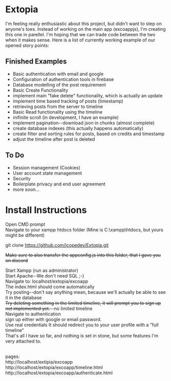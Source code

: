 # Extopia

I'm feeling really enthusiastic about this project, but didn't want to step on anyone's toes. Instead of working on the main app (excoappjs), I'm creating this one in parellel. I'm hoping that we can trade code between the two when it makes sense. Here is a list of currently working example of our opened story points:<br>

## Finished Examples ##

* Basic authentication with email and google
* Configuration of authentication tools in firebase
* Database modelling of the post requirement
* Basic Create Functionality
* implement main "fake delete" functionality, which is actually an update
* implement time based tracking of posts (timestamp)
* retrieving posts from the server to timeline
* Basic Read functionality using the timeline
* inifinite scroll (in development, I have an example)
* implement pagination--download json in chunks (almost complete)
* create database indexes (this actually happens automatically)
* create filter and sorting rules for posts, based on credits and timestamp
* adjust the timeline after post is deleted

## To Do

* Session management (Cookies)
* User account state management
* Security
* Boilerplate privacy and end user agreement
* more soon...

# Install Instructions

Open CMD prompt<br>
Navigate to your xampp htdocs folder (Mine is C:\xampp\htdocs, but yours might be different)<br>

git clone https://github.com/jcopedev/Extopia.git

~~Make sure to also transfer the appconfig.js into this folder, that I gave you on discord~~

Start Xampp (run as administrator) <br>
Start Apache--We don't need SQL ;-) <br>
Navigate to: localhost/extopia/excoapp<br>
The index.html should come automatically <br>
Try posting--don't say anything mean, because we'll actually be able to see it in the database <br>
~~Try deleting something in the limited timeline, it will prompt you to sign up not implemented yet.~~--no limited timeline<br>
Navigate to authentication<br>
sign up either with google or email password.<br> 
Use real credentials It should redirect you to your user profile with a "full timeline" <br>
That's all I have so far, and nothing is set in stone, but some features I'm very attached to.<br>

<br>
pages: <br>
http://localhost/extipia/excoapp <br>
http://localhost/extopia/excoapp/timeline.html <br>
http://localhost/extopia/excoapp/authenticate.html<br>
